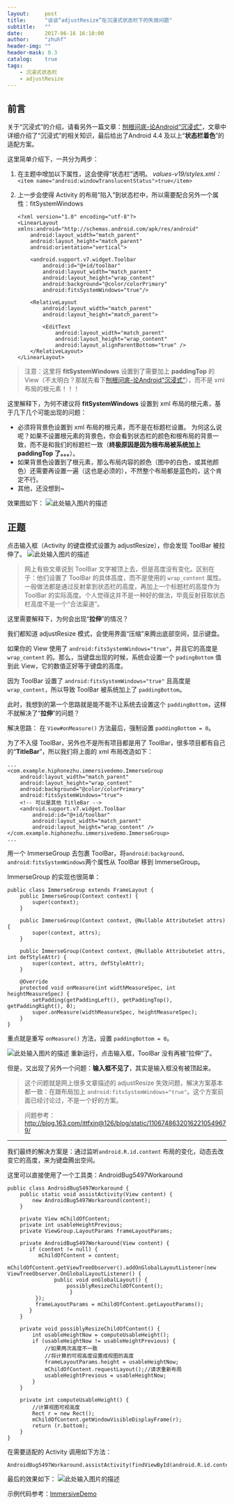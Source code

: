 ```yaml
---
layout:     post
title:      "谈谈“adjustResize”在沉浸式状态栏下的失效问题"
subtitle:   ""
date:       2017-06-16 16:10:00
author:     "zhuhf"
header-img: ""
header-mask: 0.3
catalog:    true
tags:
    - 沉浸式状态栏 
    - adjustResize
---
```




前言
--

关于“沉浸式”的介绍，请看另外一篇文章：[刨根问底-论Android“沉浸式”](http://www.jianshu.com/p/38c2239dd0d4)，文章中详细介绍了“沉浸式”的相关知识，最后给出了Android 4.4 及以上“**状态栏着色**”的适配方案。

这里简单介绍下，一共分为两步：

 1. 在主题中增加以下属性，这会使得“状态栏”透明。
 *values-v19/styles.xml：*
`<item name="android:windowTranslucentStatus">true</item>`

 2. 上一步会使得 Activity 的布局“陷入”到状态栏中，所以需要配合另外一个属性：fitSystemWindows

        <?xml version="1.0" encoding="utf-8"?>
        <LinearLayout xmlns:android="http://schemas.android.com/apk/res/android"
            android:layout_width="match_parent"
            android:layout_height="match_parent"
            android:orientation="vertical">
            
            <android.support.v7.widget.Toolbar
                android:id="@+id/toolbar"
                android:layout_width="match_parent"
                android:layout_height="wrap_content"
                android:background="@color/colorPrimary"
                android:fitsSystemWindows="true"/>

            <RelativeLayout
                android:layout_width="match_parent"
                android:layout_height="match_parent">

                <EditText
                    android:layout_width="match_parent"
                    android:layout_height="wrap_content"
                    android:layout_alignParentBottom="true" />
            </RelativeLayout>
        </LinearLayout>
        
> 注意：这里将 **fitSystemWindows** 设置到了需要加上 **paddingTop** 的 View（不太明白？那就先看下[刨根问底-论Android“沉浸式”](http://www.jianshu.com/p/38c2239dd0d4)），而不是 xml 布局的根元素！！！

这里解释下，为何不建议将 **fitSystemWindows** 设置到 xml 布局的根元素，基于几下几个可能出现的问题：

- 必须将背景色设置到 xml 布局的根元素，而不是在标题栏设置。
 为何这么说呢？如果不设置根元素的背景色，你会看到状态栏的颜色和根布局的背景一致，而不是和我们的标题栏一致（**终极原因是因为根布局被系统加上 paddingTop 了。。。**）。
- 如果背景色设置到了根元素，那么布局内容的颜色（图中的白色，或其他颜色）还需要再设置一遍（这也是必须的），不然整个布局都是蓝色的，这个肯定不行。
- 其他，还没想到~

效果图如下：
![此处输入图片的描述][1]

正题
--

点击输入框（Activity 的键盘模式设置为 adjustResize），你会发现 ToolBar 被拉伸了。
![此处输入图片的描述][2]
> 网上有些文章说到 ToolBar 文字被顶上去，但是高度没有变化。区别在于：他们设置了 ToolBar 的具体高度，而不是使用的 `wrap_content` 属性。一般做法都是通过反射拿到状态栏的高度，再加上一个标题栏的高度作为 ToolBar 的实际高度。个人觉得这并不是一种好的做法，毕竟反射获取状态栏高度不是一个“合法渠道”。

这里需要解释下，为何会出现“**拉伸**”的情况？

我们都知道 adjustResize 模式，会使用界面“压缩”来腾出底部空间，显示键盘。

如果你的 View 使用了 `android:fitsSystemWindows="true"`，并且它的高度是 `wrap_content` 的。那么，当键盘出现的时候，系统会设置一个 `padingBottom` 值到此 View，它的数值正好等于键盘的高度。

因为 ToolBar 设置了 `android:fitsSystemWindows="true"` 且高度是 `wrap_content`，所以导致 ToolBar 被系统加上了 `paddingBottom`。

此时，我想到的第一个思路就是能不能不让系统去设置这个 `paddingBottom`，这样不就解决了“**拉伸**”的问题？

解决思路：
在 `View#onMeasure()` 方法最后，强制设置 `paddingBottom = 0`。

为了不入侵 ToolBar，另外也不是所有项目都是用了 ToolBar，很多项目都有自己的“**TitleBar**”，所以我们将上面的 xml 布局改造如下：

    ...    
    <com.example.hiphonezhu.immersivedemo.ImmerseGroup
        android:layout_width="match_parent"
        android:layout_height="wrap_content"
        android:background="@color/colorPrimary"
        android:fitsSystemWindows="true">
        <!-- 可以是其他 TitleBar -->
        <android.support.v7.widget.Toolbar
            android:id="@+id/toolbar"
            android:layout_width="match_parent"
            android:layout_height="wrap_content" />
    </com.example.hiphonezhu.immersivedemo.ImmerseGroup>
    ...

用一个 ImmerseGroup 去包裹 ToolBar，将`android:background`、`android:fitsSystemWindows`两个属性从 ToolBar 移到 ImmerseGroup。

ImmerseGroup 的实现也很简单：

    public class ImmerseGroup extends FrameLayout {
        public ImmerseGroup(Context context) {
            super(context);
        }

        public ImmerseGroup(Context context, @Nullable AttributeSet attrs) {
            super(context, attrs);
        }

        public ImmerseGroup(Context context, @Nullable AttributeSet attrs, int defStyleAttr) {
            super(context, attrs, defStyleAttr);
        }

        @Override
        protected void onMeasure(int widthMeasureSpec, int heightMeasureSpec) {
            setPadding(getPaddingLeft(), getPaddingTop(), getPaddingRight(), 0);
            super.onMeasure(widthMeasureSpec, heightMeasureSpec);
        }
    }

重点就是重写 `onMeasure()` 方法，设置 `paddingBottom = 0`。

![此处输入图片的描述][3]
重新运行，点击输入框，ToolBar 没有再被“拉伸”了。

但是，又出现了另外一个问题：**输入框不见了**，其实是输入框没有被顶起来。
> 这个问题就是网上很多文章描述的 adjustResize 失效问题，解决方案基本都一致：在跟布局加上 `android:fitsSystemWindows="true"`。这个方案前面已经讨论过，不是一个好的方案。

> 问题参考：http://blog.163.com/ittfxin@126/blog/static/11067486320162210549679/


----------


我们最终的解决方案是：通过监听`android.R.id.content` 布局的变化，动态去改变它的高度，来为键盘腾出空间。

这里可以直接使用了一个工具类：AndroidBug5497Workaround

    public class AndroidBug5497Workaround {
        public static void assistActivity(View content) {
            new AndroidBug5497Workaround(content);
        }

        private View mChildOfContent;
        private int usableHeightPrevious;
        private ViewGroup.LayoutParams frameLayoutParams;

        private AndroidBug5497Workaround(View content) {
           if (content != null) {
              mChildOfContent = content;
              mChildOfContent.getViewTreeObserver().addOnGlobalLayoutListener(new ViewTreeObserver.OnGlobalLayoutListener() {
                   public void onGlobalLayout() {
                       possiblyResizeChildOfContent();
                        }
             });
             frameLayoutParams = mChildOfContent.getLayoutParams();
           }
        }

        private void possiblyResizeChildOfContent() {
            int usableHeightNow = computeUsableHeight();
            if (usableHeightNow != usableHeightPrevious) {
                //如果两次高度不一致
                //将计算的可视高度设置成视图的高度
                frameLayoutParams.height = usableHeightNow;
                mChildOfContent.requestLayout();//请求重新布局
                usableHeightPrevious = usableHeightNow;
            }
        }

        private int computeUsableHeight() {
            //计算视图可视高度
            Rect r = new Rect();
            mChildOfContent.getWindowVisibleDisplayFrame(r);
            return (r.bottom);
        }
    }
在需要适配的 Activity 调用如下方法：

    AndroidBug5497Workaround.assistActivity(findViewById(android.R.id.content));

最后的效果如下：
![此处输入图片的描述][4]

示例代码参考：[ImmersiveDemo](https://github.com/hiphonezhu/Android-Demos/tree/master/ImmersiveDemo)

  [1]: http://upload-images.jianshu.io/upload_images/1787010-0dc32da35af42984.png?imageMogr2/auto-orient/strip%7CimageView2/2/w/1240
  [2]: http://upload-images.jianshu.io/upload_images/1787010-299a0735baa48fdf.png?imageMogr2/auto-orient/strip%7CimageView2/2/w/1240
  [3]: http://upload-images.jianshu.io/upload_images/1787010-a2978c81ac61a8e7.png?imageMogr2/auto-orient/strip%7CimageView2/2/w/1240
  [4]: http://upload-images.jianshu.io/upload_images/1787010-0eb59ab182f7f21c.png?imageMogr2/auto-orient/strip%7CimageView2/2/w/1240